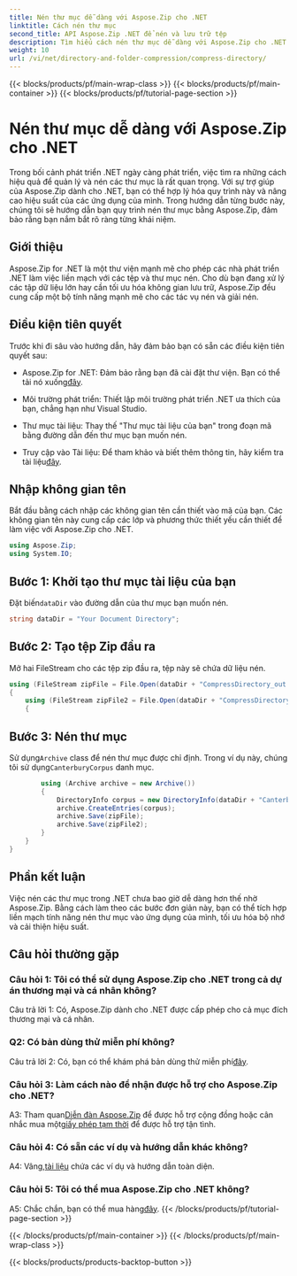 ```yaml
---
title: Nén thư mục dễ dàng với Aspose.Zip cho .NET
linktitle: Cách nén thư mục
second_title: API Aspose.Zip .NET để nén và lưu trữ tệp
description: Tìm hiểu cách nén thư mục dễ dàng với Aspose.Zip cho .NET. Thúc đẩy sự phát triển .NET của bạn bằng cách tối ưu hóa không gian lưu trữ một cách hiệu quả.
weight: 10
url: /vi/net/directory-and-folder-compression/compress-directory/
---
```


{{< blocks/products/pf/main-wrap-class >}}
{{< blocks/products/pf/main-container >}}
{{< blocks/products/pf/tutorial-page-section >}}

# Nén thư mục dễ dàng với Aspose.Zip cho .NET

Trong bối cảnh phát triển .NET ngày càng phát triển, việc tìm ra những cách hiệu quả để quản lý và nén các thư mục là rất quan trọng. Với sự trợ giúp của Aspose.Zip dành cho .NET, bạn có thể hợp lý hóa quy trình này và nâng cao hiệu suất của các ứng dụng của mình. Trong hướng dẫn từng bước này, chúng tôi sẽ hướng dẫn bạn quy trình nén thư mục bằng Aspose.Zip, đảm bảo rằng bạn nắm bắt rõ ràng từng khái niệm.

## Giới thiệu

Aspose.Zip for .NET là một thư viện mạnh mẽ cho phép các nhà phát triển .NET làm việc liền mạch với các tệp và thư mục nén. Cho dù bạn đang xử lý các tập dữ liệu lớn hay cần tối ưu hóa không gian lưu trữ, Aspose.Zip đều cung cấp một bộ tính năng mạnh mẽ cho các tác vụ nén và giải nén.

## Điều kiện tiên quyết

Trước khi đi sâu vào hướng dẫn, hãy đảm bảo bạn có sẵn các điều kiện tiên quyết sau:

-  Aspose.Zip for .NET: Đảm bảo rằng bạn đã cài đặt thư viện. Bạn có thể tải nó xuống[đây](https://releases.aspose.com/zip/net/).

- Môi trường phát triển: Thiết lập môi trường phát triển .NET ưa thích của bạn, chẳng hạn như Visual Studio.

- Thư mục tài liệu: Thay thế "Thư mục tài liệu của bạn" trong đoạn mã bằng đường dẫn đến thư mục bạn muốn nén.

-  Truy cập vào Tài liệu: Để tham khảo và biết thêm thông tin, hãy kiểm tra tài liệu[đây](https://reference.aspose.com/zip/net/).

## Nhập không gian tên

Bắt đầu bằng cách nhập các không gian tên cần thiết vào mã của bạn. Các không gian tên này cung cấp các lớp và phương thức thiết yếu cần thiết để làm việc với Aspose.Zip cho .NET.

```csharp
using Aspose.Zip;
using System.IO;
```

## Bước 1: Khởi tạo thư mục tài liệu của bạn

 Đặt biến`dataDir` vào đường dẫn của thư mục bạn muốn nén.

```csharp
string dataDir = "Your Document Directory";
```

## Bước 2: Tạo tệp Zip đầu ra

Mở hai FileStream cho các tệp zip đầu ra, tệp này sẽ chứa dữ liệu nén.

```csharp
using (FileStream zipFile = File.Open(dataDir + "CompressDirectory_out.zip", FileMode.Create))
{
    using (FileStream zipFile2 = File.Open(dataDir + "CompressDirectory2_out.zip", FileMode.Create))
    {
```

## Bước 3: Nén thư mục

 Sử dụng`Archive` class để nén thư mục được chỉ định. Trong ví dụ này, chúng tôi sử dụng`CanterburyCorpus` danh mục.

```csharp
        using (Archive archive = new Archive())
        {
            DirectoryInfo corpus = new DirectoryInfo(dataDir + "CanterburyCorpus");
            archive.CreateEntries(corpus);
            archive.Save(zipFile);
            archive.Save(zipFile2);
        }
    }
}
```

## Phần kết luận

Việc nén các thư mục trong .NET chưa bao giờ dễ dàng hơn thế nhờ Aspose.Zip. Bằng cách làm theo các bước đơn giản này, bạn có thể tích hợp liền mạch tính năng nén thư mục vào ứng dụng của mình, tối ưu hóa bộ nhớ và cải thiện hiệu suất.

## Câu hỏi thường gặp

### Câu hỏi 1: Tôi có thể sử dụng Aspose.Zip cho .NET trong cả dự án thương mại và cá nhân không?

Câu trả lời 1: Có, Aspose.Zip dành cho .NET được cấp phép cho cả mục đích thương mại và cá nhân.

### Q2: Có bản dùng thử miễn phí không?

 Câu trả lời 2: Có, bạn có thể khám phá bản dùng thử miễn phí[đây](https://releases.aspose.com/zip/net).

### Câu hỏi 3: Làm cách nào để nhận được hỗ trợ cho Aspose.Zip cho .NET?

 A3: Tham quan[Diễn đàn Aspose.Zip](https://forum.aspose.com/c/zip/37) để được hỗ trợ cộng đồng hoặc cân nhắc mua một[giấy phép tạm thời](https://purchase.aspose.com/temporary-license/) để được hỗ trợ tận tình.

### Câu hỏi 4: Có sẵn các ví dụ và hướng dẫn khác không?

 A4: Vâng,[tài liệu](https://reference.aspose.com/zip/net/) chứa các ví dụ và hướng dẫn toàn diện.

### Câu hỏi 5: Tôi có thể mua Aspose.Zip cho .NET không?

 A5: Chắc chắn, bạn có thể mua hàng[đây](https://purchase.aspose.com/buy).
{{< /blocks/products/pf/tutorial-page-section >}}

{{< /blocks/products/pf/main-container >}}
{{< /blocks/products/pf/main-wrap-class >}}

{{< blocks/products/products-backtop-button >}}
